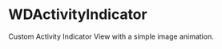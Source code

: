 WDActivityIndicator
===================

Custom Activity Indicator View with a simple image animation.